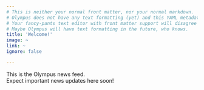 ```yaml
---
# This is neither your normal front matter, nor your normal markdown.
# Olympus does not have any text formatting (yet) and this YAML metadata is used in a nonstandard manner.
# Your fancy-pants text editor with front matter support will disagree though.
# Maybe Olympus will have text formatting in the future, who knows.
title: 'Welcome!'
image: ~
link: ~
ignore: false

---
```


This is the Olympus news feed.  
Expect important news updates here soon!
